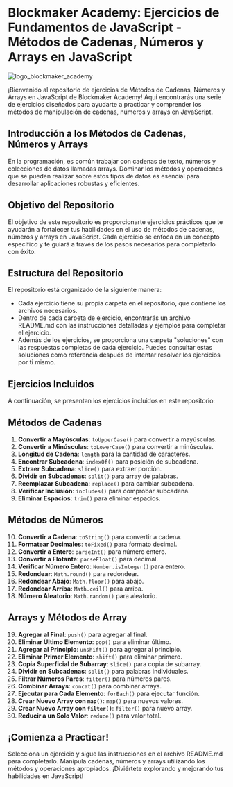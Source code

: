 # Blockmaker Academy: Ejercicios de Fundamentos de JavaScript - Métodos de Cadenas, Números y Arrays en JavaScript

![logo_blockmaker_academy](https://avatars.githubusercontent.com/u/128522898?s=400&u=cd50389191929c252ea222200dc3038a9d7d6276&v=4)

¡Bienvenido al repositorio de ejercicios de Métodos de Cadenas, Números y Arrays en JavaScript de Blockmaker Academy! Aquí encontrarás una serie de ejercicios diseñados para ayudarte a practicar y comprender los métodos de manipulación de cadenas, números y arrays en JavaScript.

## Introducción a los Métodos de Cadenas, Números y Arrays

En la programación, es común trabajar con cadenas de texto, números y colecciones de datos llamadas arrays. Dominar los métodos y operaciones que se pueden realizar sobre estos tipos de datos es esencial para desarrollar aplicaciones robustas y eficientes.

## Objetivo del Repositorio

El objetivo de este repositorio es proporcionarte ejercicios prácticos que te ayudarán a fortalecer tus habilidades en el uso de métodos de cadenas, números y arrays en JavaScript. Cada ejercicio se enfoca en un concepto específico y te guiará a través de los pasos necesarios para completarlo con éxito.

## Estructura del Repositorio

El repositorio está organizado de la siguiente manera:

- Cada ejercicio tiene su propia carpeta en el repositorio, que contiene los archivos necesarios.
- Dentro de cada carpeta de ejercicio, encontrarás un archivo README.md con las instrucciones detalladas y ejemplos para completar el ejercicio.
- Además de los ejercicios, se proporciona una carpeta "soluciones" con las respuestas completas de cada ejercicio. Puedes consultar estas soluciones como referencia después de intentar resolver los ejercicios por ti mismo.

## Ejercicios Incluidos

A continuación, se presentan los ejercicios incluidos en este repositorio:

## Métodos de Cadenas

1. **Convertir a Mayúsculas**: `toUpperCase()` para convertir a mayúsculas.
2. **Convertir a Minúsculas**: `toLowerCase()` para convertir a minúsculas.
3. **Longitud de Cadena**: `length` para la cantidad de caracteres.
4. **Encontrar Subcadena**: `indexOf()` para posición de subcadena.
5. **Extraer Subcadena**: `slice()` para extraer porción.
6. **Dividir en Subcadenas**: `split()` para array de palabras.
7. **Reemplazar Subcadena**: `replace()` para cambiar subcadena.
8. **Verificar Inclusión**: `includes()` para comprobar subcadena.
9. **Eliminar Espacios**: `trim()` para eliminar espacios.

## Métodos de Números

10. **Convertir a Cadena**: `toString()` para convertir a cadena.
11. **Formatear Decimales**: `toFixed()` para formato decimal.
12. **Convertir a Entero**: `parseInt()` para número entero.
13. **Convertir a Flotante**: `parseFloat()` para decimal.
14. **Verificar Número Entero**: `Number.isInteger()` para entero.
15. **Redondear**: `Math.round()` para redondear.
16. **Redondear Abajo**: `Math.floor()` para abajo.
17. **Redondear Arriba**: `Math.ceil()` para arriba.
18. **Número Aleatorio**: `Math.random()` para aleatorio.

## Arrays y Métodos de Array

19. **Agregar al Final**: `push()` para agregar al final.
20. **Eliminar Último Elemento**: `pop()` para eliminar último.
21. **Agregar al Principio**: `unshift()` para agregar al principio.
22. **Eliminar Primer Elemento**: `shift()` para eliminar primero.
23. **Copia Superficial de Subarray**: `slice()` para copia de subarray.
24. **Dividir en Subcadenas**: `split()` para palabras individuales.
25. **Filtrar Números Pares**: `filter()` para números pares.
26. **Combinar Arrays**: `concat()` para combinar arrays.
27. **Ejecutar para Cada Elemento**: `forEach()` para ejecutar función.
28. **Crear Nuevo Array con `map()`**: `map()` para nuevos valores.
29. **Crear Nuevo Array con `filter()`**: `filter()` para nuevo array.
30. **Reducir a un Solo Valor**: `reduce()` para valor total.

## ¡Comienza a Practicar!

Selecciona un ejercicio y sigue las instrucciones en el archivo README.md para completarlo. Manipula cadenas, números y arrays utilizando los métodos y operaciones apropiados. ¡Diviértete explorando y mejorando tus habilidades en JavaScript!
